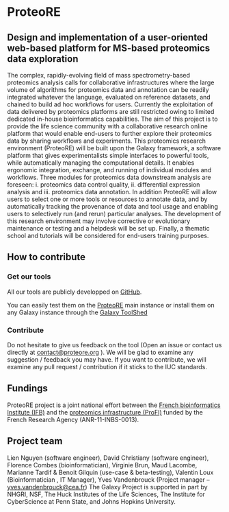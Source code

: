# ProteoRE
## Design and implementation of a user-oriented web-based platform for MS-based proteomics data exploration

The complex, rapidly-evolving field of mass spectrometry-based proteomics analysis calls for collaborative infrastructures where the large volume of algorithms for proteomics data and annotation can be readily integrated whatever the language, evaluated on reference datasets, and chained to build ad hoc workflows for users. Currently the exploitation of data delivered by proteomics platforms are still restricted owing to limited dedicated in-house bioinformatics capabilities. The aim of this project is to provide the life science community with a collaborative research online platform that would enable end-users to further explore their proteomics data by sharing workflows and experiments. This proteomics research environment (ProteoRE) will be built upon the Galaxy framework, a software platform that gives experimentalists simple interfaces to powerful tools, while automatically managing the computational details. It enables ergonomic integration, exchange, and running of individual modules and workflows. Three modules for proteomics data downstream analysis are foreseen: i. proteomics data control quality, ii. differential expression analysis and iii. proteomics data annotation. In addition ProteoRE will allow users to select one or more tools or resources to annotate data, and by automatically tracking the provenance of data and tool usage and enabling users to selectively run (and rerun) particular analyses. The development of this research environment may involve corrective or evolutionary maintenance or testing and a helpdesk will be set up. Finally, a thematic school and tutorials will be considered for end-users training purposes.


How to contribute
-----------------

### Get our tools
All our tools are publicly developped on [GitHub](https://github.com/ifb-git/ProteoRE). 

You can easily test them on the [ProteoRE](http://www.proteore.org) main instance or install them on any Galaxy instance  through the [Galaxy ToolShed](https://toolshed.g2.bx.psu.edu/repository/browse_repositories_by_user?user_id=dca2dd1ff3407665)


### Contribute
Do not hesitate to give us feedback on the tool (Open an issue or contact us directly at contact@proteore.org ). We will be glad to examine any suggestion / feedback you may have.
If you want to contribute, we will examine any pull request / contribution if it sticks to the IUC standards.



Fundings 
---------
ProteoRE project is a joint national effort between the [French bioinformatics Institute (IFB)](https://www.france-bioinformatique.fr/en) and the [proteomics infrastructure (ProFI)](http://www.profiproteomics.fr) funded by the French Research Agency (ANR-11-INBS-0013).

    

Project team
------------
Lien Nguyen (software engineer), David Christiany (software engineer), Florence Combes (bioinformatician), Virginie Brun, Maud Lacombe, Marianne Tardif & Benoit Gilquin (use-case & beta-testing), Valentin Loux (Bioinformatician , IT Manager), Yves Vandenbrouck (Project manager – yves.vandenbrouck@cea.fr) The Galaxy Project is supported in part by NHGRI, NSF, The Huck Institutes of the Life Sciences, The Institute for CyberScience at Penn State, and Johns Hopkins University.
